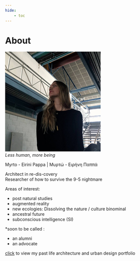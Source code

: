 ```yaml
---
hide:
    - toc
---
```

# About

![](profile.jpg)  
*Less human, more being*  


Myrto - Eirini Pappa   |   Μυρτώ - Ειρήνη Παππά   

Architect in re-dis-covery  
Researcher of how to survive the 9-5 nightmare    


Areas of interest:  
- post natural studies  
- augmented reality  
- new ecologies: Dissolving the nature / culture binominal  
- ancestral future  
- subconscious intelligence (SI)  

*soon to be called :  
- an alumni  
- an advocate

[click](https://issuu.com/myrtopappa9/docs/portfolio) to view my past life architecture and urban design portfolio
